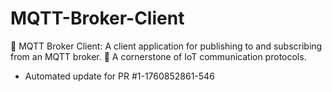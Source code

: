 # MQTT-Broker-Client
📲 MQTT Broker Client: A client application for publishing to and subscribing from an MQTT broker. 📡 A cornerstone of IoT communication protocols.


- Automated update for PR #1-1760852861-546